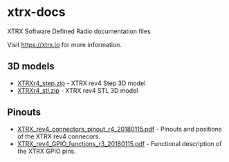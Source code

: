 # xtrx-docs
XTRX Software Defined Radio documentation files

Visit https://xtrx.io for more information.

## 3D models
* [XTRXr4_step.zip](XTRXr4_step.zip) - XTRX rev4 Step 3D model
* [XTRXr4_stl.zip](XTRXr4_stl.zip) - XTRX rev4 STL 3D model

## Pinouts
* [XTRX_rev4_connectors_pinout_r4_20180115.pdf](XTRX_rev4_connectors_pinout_r4_20180115.pdf) - Pinouts and positions of the XTRX rev4 connecors.
* [XTRX_rev4_GPIO_functions_r3_20180115.pdf](XTRX_rev4_GPIO_functions_r3_20180115.pdf) - Functional description of the XTRX  GPIO pins.
